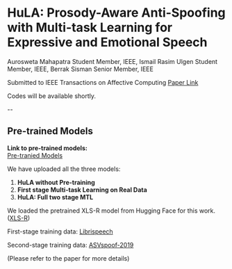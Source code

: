 # HuLA: Prosody-Aware Anti-Spoofing with Multi-task Learning for Expressive and Emotional Speech
Aurosweta Mahapatra Student Member, IEEE, Ismail Rasim Ulgen Student Member, IEEE, Berrak Sisman Senior Member, IEEE

Submitted to IEEE Transactions on Affective Computing
[Paper Link](https://www.arxiv.org/abs/2509.21676)

Codes will be available shortly.

--

## Pre-trained Models

**Link to pre-trained models:**  
[Pre-tranied Models](https://drive.google.com/drive/folders/13I6dSEvkMtAOJP9qqBMiS0aCd1SdblAJ?usp=drive_link)

We have uploaded all the three models:

1. **HuLA without Pre-training**  
2. **First stage Multi-task Learning on Real Data**  
3. **HuLA: Full two stage MTL**

We loaded the pretrained XLS-R model from Hugging Face for this work. ([XLS-R](https://huggingface.co/facebook/wav2vec2-xls-r-300m))

First-stage training data: [Librispeech](https://www.openslr.org/12)

Second-stage training data: [ASVspoof-2019](https://datashare.ed.ac.uk/handle/10283/3336)

(Please refer to the paper for more details)
